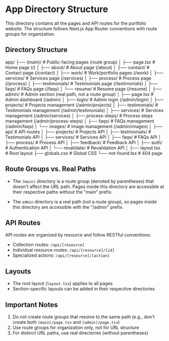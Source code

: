 # App Directory Structure

This directory contains all the pages and API routes for the portfolio website. The structure follows Next.js App Router conventions with route groups for organization.

## Directory Structure
app/
├── (main)/                       # Public-facing pages (route group)
│   ├── page.tsx                  # Home page (/)
│   ├── about/                    # About page (/about)
│   ├── contact/                  # Contact page (/contact)
│   ├── work/                     # Work/portfolio pages (/work)
│   ├── services/                 # Services page (/services)
│   ├── process/                  # Process page (/process)
│   ├── testimonials/             # Testimonials page (/testimonials)
│   ├── faqs/                     # FAQs page (/faqs)
│   └── resume/                   # Resume page (/resume)
│
├── admin/                        # Admin section (real path, not a route group)
│   ├── page.tsx                  # Admin dashboard (/admin)
│   ├── login/                    # Admin login (/admin/login)
│   ├── projects/                 # Projects management (/admin/projects)
│   ├── testimonials/             # Testimonials management (/admin/testimonials)
│   ├── services/                 # Services management (/admin/services)
│   ├── process-steps/            # Process steps management (/admin/process-steps)
│   ├── faqs/                     # FAQs management (/admin/faqs)
│   └── images/                   # Image management (/admin/images)
│
├── api/                          # API routes
│   ├── projects/                 # Projects API
│   ├── testimonials/             # Testimonials API
│   ├── services/                 # Services API
│   ├── faqs/                     # FAQs API
│   ├── process/                  # Process API
│   ├── feedback/                 # Feedback API
│   ├── auth/                     # Authentication API
│   └── revalidate/               # Revalidation API
│
├── layout.tsx                    # Root layout
├── globals.css                   # Global CSS
└── not-found.tsx                 # 404 page

## Route Groups vs. Real Paths

- The `(main)` directory is a route group (denoted by parentheses) that doesn't affect the URL path. Pages inside this directory are accessible at their respective paths without the "main" prefix.
  
- The `admin` directory is a real path (not a route group), so pages inside this directory are accessible with the "/admin" prefix.

## API Routes

API routes are organized by resource and follow RESTful conventions:

- Collection routes: `/api/[resource]`
- Individual resource routes: `/api/[resource]/[id]`
- Specialized actions: `/api/[resource]/[action]`

## Layouts

- The root layout (`layout.tsx`) applies to all pages
- Section-specific layouts can be added in their respective directories

## Important Notes

1. Do not create route groups that resolve to the same path (e.g., don't create both `(main)/page.tsx` and `(admin)/page.tsx`)
2. Use route groups for organization only, not for URL structure
3. For distinct URL paths, use real directories (without parentheses)